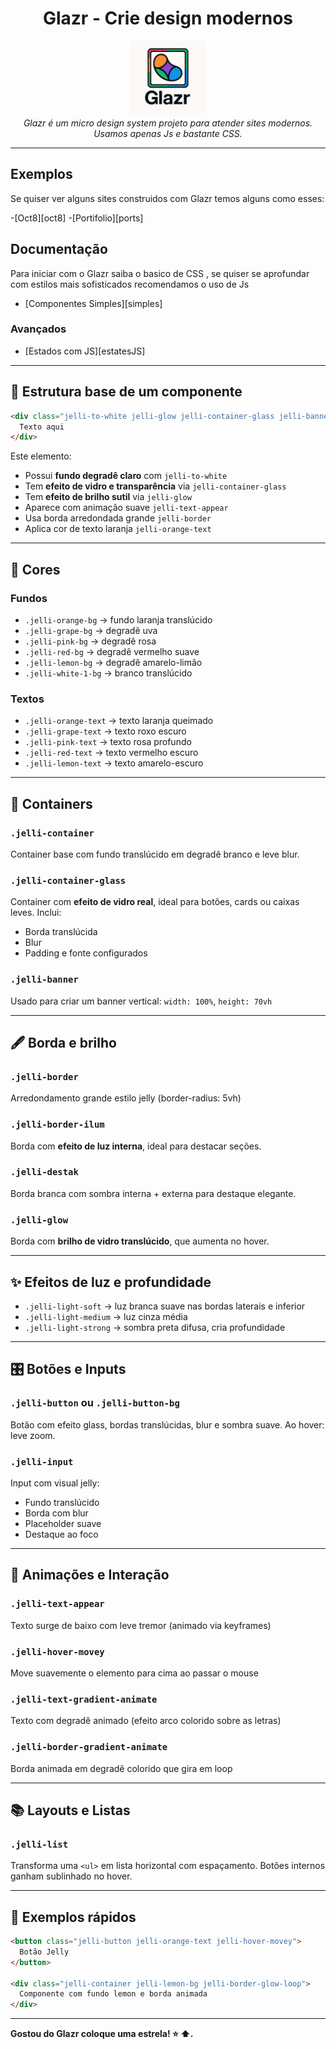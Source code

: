 <h1 align="center">Glazr - Crie design modernos </h1>

<p align="center"> 
  <img src="./Logo_Glazr.png" alt="Glazr" width="120px" height="120px"/>
  <br>
  <em>Glazr é um micro design system projeto para atender sites modernos.
    <br>Usamos apenas Js e bastante CSS.</em>
  <br>
</p>

<hr>

## Exemplos 
Se quiser ver alguns sites construidos com Glazr temos alguns como esses:

-[Oct8][oct8]
-[Portifolio][ports]

## Documentação 
Para iniciar com o Glazr saiba o basico de CSS , se quiser se aprofundar com estilos mais sofisticados recomendamos o uso de Js

 - [Componentes Simples][simples]

 ### Avançados
 - [Estados com JS][estatesJS]


<hr>

## 🧱 Estrutura base de um componente

```html
<div class="jelli-to-white jelli-glow jelli-container-glass jelli-banner jelli-text-appear jelli-border jelli-orange-text">
  Texto aqui
</div>
```

Este elemento:
- Possui **fundo degradê claro** com `jelli-to-white`
- Tem **efeito de vidro e transparência** via `jelli-container-glass`
- Tem **efeito de brilho sutil** via `jelli-glow`
- Aparece com animação suave `jelli-text-appear`
- Usa borda arredondada grande `jelli-border`
- Aplica cor de texto laranja `jelli-orange-text`

---

## 🎨 Cores

### Fundos
- `.jelli-orange-bg` → fundo laranja translúcido
- `.jelli-grape-bg` → degradê uva
- `.jelli-pink-bg` → degradê rosa
- `.jelli-red-bg` → degradê vermelho suave
- `.jelli-lemon-bg` → degradê amarelo-limão
- `.jelli-white-1-bg` → branco translúcido

### Textos
- `.jelli-orange-text` → texto laranja queimado
- `.jelli-grape-text` → texto roxo escuro
- `.jelli-pink-text` → texto rosa profundo
- `.jelli-red-text` → texto vermelho escuro
- `.jelli-lemon-text` → texto amarelo-escuro

---

## 💎 Containers

### `.jelli-container`
Container base com fundo translúcido em degradê branco e leve blur.

### `.jelli-container-glass`
Container com **efeito de vidro real**, ideal para botões, cards ou caixas leves.
Inclui:
- Borda translúcida
- Blur
- Padding e fonte configurados

### `.jelli-banner`
Usado para criar um banner vertical: `width: 100%`, `height: 70vh`

---

## 🖋 Borda e brilho

### `.jelli-border`
Arredondamento grande estilo jelly (border-radius: 5vh)

### `.jelli-border-ilum`
Borda com **efeito de luz interna**, ideal para destacar seções.

### `.jelli-destak`
Borda branca com sombra interna + externa para destaque elegante.

### `.jelli-glow`
Borda com **brilho de vidro translúcido**, que aumenta no hover.

---

## ✨ Efeitos de luz e profundidade

- `.jelli-light-soft` → luz branca suave nas bordas laterais e inferior
- `.jelli-light-medium` → luz cinza média
- `.jelli-light-strong` → sombra preta difusa, cria profundidade

---

## 🎛 Botões e Inputs

### `.jelli-button` ou `.jelli-button-bg`
Botão com efeito glass, bordas translúcidas, blur e sombra suave. Ao hover: leve zoom.

### `.jelli-input`
Input com visual jelly:
- Fundo translúcido
- Borda com blur
- Placeholder suave
- Destaque ao foco

---

## 🧪 Animações e Interação

### `.jelli-text-appear`
Texto surge de baixo com leve tremor (animado via keyframes)

### `.jelli-hover-movey`
Move suavemente o elemento para cima ao passar o mouse

### `.jelli-text-gradient-animate`
Texto com degradê animado (efeito arco colorido sobre as letras)

### `.jelli-border-gradient-animate`
Borda animada em degradê colorido que gira em loop

---

## 📚 Layouts e Listas

### `.jelli-list`
Transforma uma `<ul>` em lista horizontal com espaçamento. Botões internos ganham sublinhado no hover.

--- 

## 📌 Exemplos rápidos

```html
<button class="jelli-button jelli-orange-text jelli-hover-movey">
  Botão Jelly
</button>

<div class="jelli-container jelli-lemon-bg jelli-border-glow-loop">
  Componente com fundo lemon e borda animada
</div>
```

---

**Gostou do Glazr coloque uma estrela! :star: :arrow_up:.**
